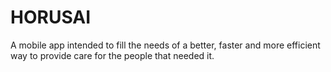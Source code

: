 # HORUSAI

A mobile app intended to fill the needs of a better, faster and more efficient way to provide care for the people that needed it.
